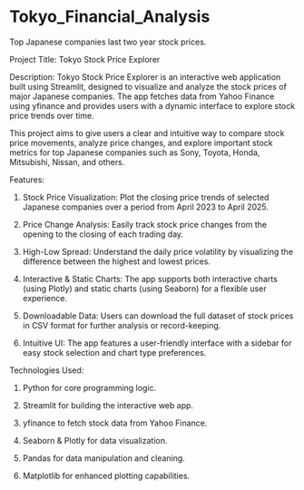 # Tokyo_Financial_Analysis
Top Japanese companies last two year stock prices. 

Project Title: Tokyo Stock Price Explorer

Description:
Tokyo Stock Price Explorer is an interactive web application built using Streamlit, designed to visualize and analyze the stock prices of major Japanese companies. The app fetches data from Yahoo Finance using yfinance and provides users with a dynamic interface to explore stock price trends over time.

This project aims to give users a clear and intuitive way to compare stock price movements, analyze price changes, and explore important stock metrics for top Japanese companies such as Sony, Toyota, Honda, Mitsubishi, Nissan, and others.

Features:
1) Stock Price Visualization: Plot the closing price trends of selected Japanese companies over a period from April 2023 to April 2025.

2) Price Change Analysis: Easily track stock price changes from the opening to the closing of each trading day.

3) High-Low Spread: Understand the daily price volatility by visualizing the difference between the highest and lowest prices.

4) Interactive & Static Charts: The app supports both interactive charts (using Plotly) and static charts (using Seaborn) for a flexible user experience.

5) Downloadable Data: Users can download the full dataset of stock prices in CSV format for further analysis or record-keeping.

6) Intuitive UI: The app features a user-friendly interface with a sidebar for easy stock selection and chart type preferences.

Technologies Used:
1) Python for core programming logic.

2) Streamlit for building the interactive web app.

3) yfinance to fetch stock data from Yahoo Finance.

4) Seaborn & Plotly for data visualization.

5) Pandas for data manipulation and cleaning.

6) Matplotlib for enhanced plotting capabilities.
